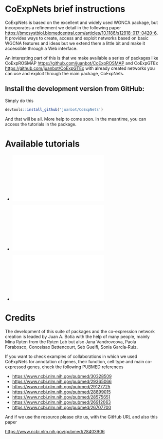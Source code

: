 
# CoExpNets brief instructions 

CoExpNets is based on the excellent and widely used WGNCA package, but incorporates a refinement we detail in the following paper <https://bmcsystbiol.biomedcentral.com/articles/10.1186/s12918-017-0420-6>. It provides ways to create, access and exploit networks based on basic WGCNA features and ideas but we extend them a little bit and make it accessible through a Web interface.

An interesting part of this is that we make available a series of packages like CoExpROSMAP <https://github.com/juanbot/CoExpROSMAP> and CoExpGTEx <https://github.com/juanbot/CoExpGTEx> with already created networks you can use and exploit through the main package, CoExpNets.

## Install the development version from GitHub:

Simply do this
```r
devtools::install_github('juanbot/CoExpNets')
```

And that will be all. More help to come soon.
In the meantime, you can access the tutorials in the package.

# Available tutorials

* ![Tutorial for creation of CoExp networks](inst/tutorials/Tutorial_1.md)

* ![Tutorial for using CoExp networks suite](inst/tutorials/Tutorial_2.md)

* ![Tutorial for preparing expression data before creating the networks](inst/tutorials/Tutorial_3.md)


# Credits

The development of this suite of packages and the co-expression network creation is leaded by Juan A. Botía with the help of many people, mainly Mina Ryten from the Ryten Lab but also Jana Vandrovcova, Paola Forabosco, Conceisao Bettencourt, Seb Guelfi, Sonia García-Ruiz.

If you want to check examples of collaborations in which we used CoExpNets for annotation of genes, their function, cell type and main co-expressed genes, check the following PUBMED references

* <https://www.ncbi.nlm.nih.gov/pubmed/30328509>
* <https://www.ncbi.nlm.nih.gov/pubmed/29365066>
* <https://www.ncbi.nlm.nih.gov/pubmed/29127725>
* <https://www.ncbi.nlm.nih.gov/pubmed/28899015>
* <https://www.ncbi.nlm.nih.gov/pubmed/28575651>
* <https://www.ncbi.nlm.nih.gov/pubmed/26912063>
* <https://www.ncbi.nlm.nih.gov/pubmed/26707700>

And if we use the resource please cite us, with the GitHub URL and also this paper

<https://www.ncbi.nlm.nih.gov/pubmed/28403906>
